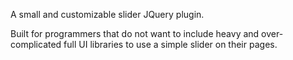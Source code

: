 A small and customizable slider JQuery plugin.

Built for programmers that do not want to include heavy and over-complicated full UI libraries to use a simple slider on their pages.